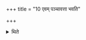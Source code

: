 +++
title = "10 एवम् पञ्चावत्ता भवति"

+++

<details><summary>थिते</summary>

10. In this way (the omentum) becomes five-portioned.  

[^1]: See II.18.2. The five portions are as follows: 1. underlayer of ghee; 2. gold; 3. omentum; 4. gold; 5. upper layer of ghee. cf.
ŚB XI.7.4.4.
</details>
